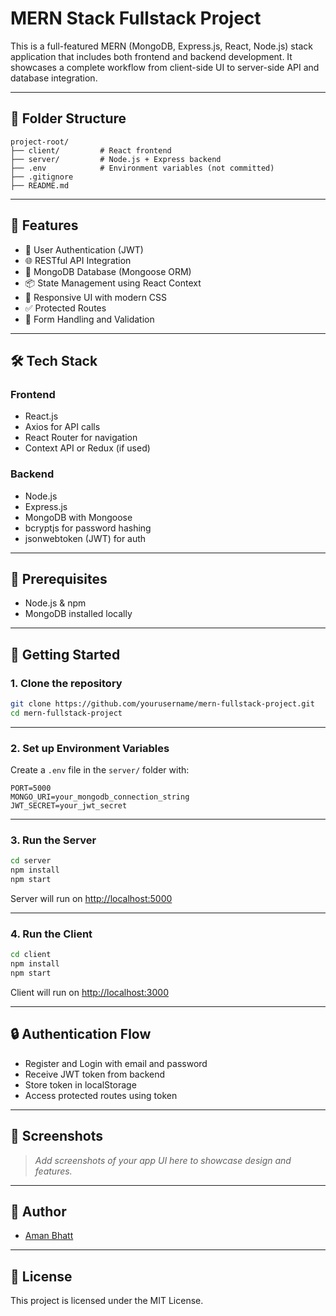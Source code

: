 # MERN Stack Fullstack Project

This is a full-featured MERN (MongoDB, Express.js, React, Node.js) stack application that includes both frontend and backend development. It showcases a complete workflow from client-side UI to server-side API and database integration.

---

## 📁 Folder Structure

```
project-root/
├── client/         # React frontend
├── server/         # Node.js + Express backend
├── .env            # Environment variables (not committed)
├── .gitignore
├── README.md
```

---

## 🚀 Features

- 🔐 User Authentication (JWT)
- 🌐 RESTful API Integration
- 💾 MongoDB Database (Mongoose ORM)
- 📦 State Management using React Context 
- 🎨 Responsive UI with modern CSS
- ✅ Protected Routes
- 📄 Form Handling and Validation

---

## 🛠️ Tech Stack

### Frontend
- React.js
- Axios for API calls
- React Router for navigation
- Context API or Redux (if used)

### Backend
- Node.js
- Express.js
- MongoDB with Mongoose
- bcryptjs for password hashing
- jsonwebtoken (JWT) for auth

---

## 🧪 Prerequisites

- Node.js & npm
- MongoDB installed locally 

---

## 🚀 Getting Started

### 1. Clone the repository

```bash
git clone https://github.com/yourusername/mern-fullstack-project.git
cd mern-fullstack-project
```

---

### 2. Set up Environment Variables

Create a `.env` file in the `server/` folder with:

```
PORT=5000
MONGO_URI=your_mongodb_connection_string
JWT_SECRET=your_jwt_secret
```

---

### 3. Run the Server

```bash
cd server
npm install
npm start
```

Server will run on [http://localhost:5000](http://localhost:5000)

---

### 4. Run the Client

```bash
cd client
npm install
npm start
```

Client will run on [http://localhost:3000](http://localhost:3000)

---

## 🔒 Authentication Flow

- Register and Login with email and password
- Receive JWT token from backend
- Store token in localStorage
- Access protected routes using token

---

## 📸 Screenshots

> _Add screenshots of your app UI here to showcase design and features._

---

## 🙌 Author

- [Aman Bhatt](https://github.com/amanbhatt20002)

---

## 📄 License

This project is licensed under the MIT License.

